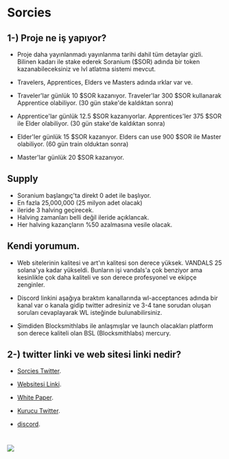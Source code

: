 # Sorcies

## 1-) Proje ne iş yapıyor?
- Proje daha yayınlanmadı yayınlanma tarihi dahil tüm detaylar gizli. Bilinen kadarı ile stake ederek Soranium ($SOR)
adında bir token kazanabileceksiniz ve lvl atlatma sistemi mevcut.

- Travelers, Apprentices, Elders ve Masters adında ırklar var ve.

- Traveler'lar günlük 10 $SOR kazanıyor.
Traveler'lar 300 $SOR kullanarak Apprentice olabiliyor. (30 gün stake'de kaldıktan sonra)

- Apprentice'lar günlük 12.5 $SOR kazanıyorlar.
Apprentices'ler 375 $SOR ile  Elder olabiliyor. (30 gün stake'de kaldıktan sonra)

- Elder'ler günlük 15 $SOR kazanıyor.
Elders can use 900 $SOR ile Master olabiliyor. (60 gün train olduktan sonra)

- Master'lar günlük 20 $SOR kazanıyor.

## Supply

- Soranium başlangıç'ta  direkt 0 adet ile başlıyor.
- En fazla 25,000,000 (25 milyon adet olacak)
- ileride 3 halving geçirecek.
- Halving zamanları belli değil ileride açıklancak.
- Her halving kazançların %50 azalmasına vesile olacak.

## Kendi yorumum.

- Web sitelerinin kalitesi ve art'ın kalitesi son derece yüksek. VANDALS 25 solana'ya kadar yükseldi.
Bunların işi vandals'a çok benziyor ama kesinlikle çok daha kaliteli ve son derece profesyonel ve ekipçe zenginler.

- Discord linkini aşağıya bıraktım kanallarında wl-acceptances adında bir kanal var o kanala gidip twitter adresiniz ve 3-4 tane sorudan oluşan
soruları cevaplayarak WL isteğinde bulunabilirsiniz.

- Şimdiden Blocksmithlabs ile anlaşmışlar ve launch olacakları platform son derece kaliteli olan BSL (Blocksmithlabs) mercury.



## 2-) twitter linki ve web sitesi linki nedir?

- [Sorcies Twitter](https://twitter.com/SorciesNFT).

- [Websitesi Linki](https://sorcies.com/).

- [White Paper](https://sorcies.gitbook.io/sorcies/the-plan/economy).

- [Kurucu Twitter](https://twitter.com/voided).

- [discord](https://discord.com/invite/sorcies).

# <img src="https://github.com/omgbbqhaxx/desearch/blob/main/images/FbRU4P1XoAEX6Aj.jpeg">
